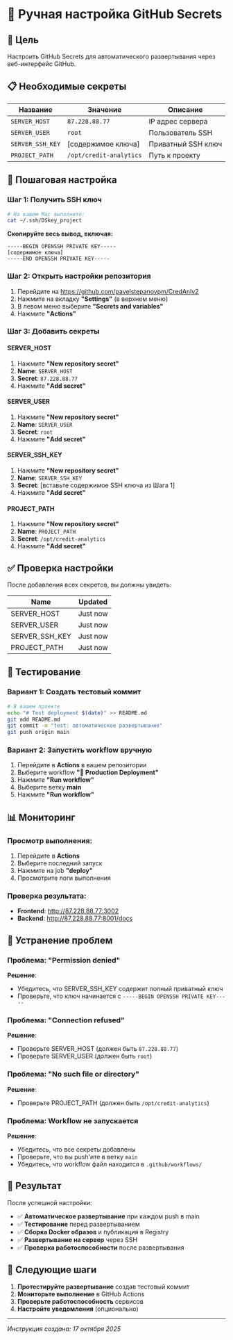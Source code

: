# 🔐 Ручная настройка GitHub Secrets

## 🎯 Цель
Настроить GitHub Secrets для автоматического развертывания через веб-интерфейс GitHub.

## 📋 Необходимые секреты

| Название | Значение | Описание |
|----------|----------|----------|
| `SERVER_HOST` | `87.228.88.77` | IP адрес сервера |
| `SERVER_USER` | `root` | Пользователь SSH |
| `SERVER_SSH_KEY` | [содержимое ключа] | Приватный SSH ключ |
| `PROJECT_PATH` | `/opt/credit-analytics` | Путь к проекту |

## 🔧 Пошаговая настройка

### Шаг 1: Получить SSH ключ
```bash
# На вашем Mac выполните:
cat ~/.ssh/DSkey_project
```

**Скопируйте весь вывод, включая:**
```
-----BEGIN OPENSSH PRIVATE KEY-----
[содержимое ключа]
-----END OPENSSH PRIVATE KEY-----
```

### Шаг 2: Открыть настройки репозитория
1. Перейдите на https://github.com/pavelstepanovpm/CredAnlv2
2. Нажмите на вкладку **"Settings"** (в верхнем меню)
3. В левом меню выберите **"Secrets and variables"**
4. Нажмите **"Actions"**

### Шаг 3: Добавить секреты

#### SERVER_HOST
1. Нажмите **"New repository secret"**
2. **Name**: `SERVER_HOST`
3. **Secret**: `87.228.88.77`
4. Нажмите **"Add secret"**

#### SERVER_USER
1. Нажмите **"New repository secret"**
2. **Name**: `SERVER_USER`
3. **Secret**: `root`
4. Нажмите **"Add secret"**

#### SERVER_SSH_KEY
1. Нажмите **"New repository secret"**
2. **Name**: `SERVER_SSH_KEY`
3. **Secret**: [вставьте содержимое SSH ключа из Шага 1]
4. Нажмите **"Add secret"**

#### PROJECT_PATH
1. Нажмите **"New repository secret"**
2. **Name**: `PROJECT_PATH`
3. **Secret**: `/opt/credit-analytics`
4. Нажмите **"Add secret"**

## ✅ Проверка настройки

После добавления всех секретов, вы должны увидеть:

| Name | Updated |
|------|---------|
| SERVER_HOST | Just now |
| SERVER_USER | Just now |
| SERVER_SSH_KEY | Just now |
| PROJECT_PATH | Just now |

## 🧪 Тестирование

### Вариант 1: Создать тестовый коммит
```bash
# В вашем проекте
echo "# Test deployment $(date)" >> README.md
git add README.md
git commit -m "test: автоматическое развертывание"
git push origin main
```

### Вариант 2: Запустить workflow вручную
1. Перейдите в **Actions** в вашем репозитории
2. Выберите workflow **"🚀 Production Deployment"**
3. Нажмите **"Run workflow"**
4. Выберите ветку **main**
5. Нажмите **"Run workflow"**

## 📊 Мониторинг

### Просмотр выполнения:
1. Перейдите в **Actions**
2. Выберите последний запуск
3. Нажмите на job **"deploy"**
4. Просмотрите логи выполнения

### Проверка результата:
- **Frontend**: http://87.228.88.77:3002
- **Backend**: http://87.228.88.77:8001/docs

## 🔧 Устранение проблем

### Проблема: "Permission denied"
**Решение**: 
- Убедитесь, что SERVER_SSH_KEY содержит полный приватный ключ
- Проверьте, что ключ начинается с `-----BEGIN OPENSSH PRIVATE KEY-----`

### Проблема: "Connection refused"
**Решение**: 
- Проверьте SERVER_HOST (должен быть `87.228.88.77`)
- Проверьте SERVER_USER (должен быть `root`)

### Проблема: "No such file or directory"
**Решение**: 
- Проверьте PROJECT_PATH (должен быть `/opt/credit-analytics`)

### Проблема: Workflow не запускается
**Решение**: 
- Убедитесь, что все секреты добавлены
- Проверьте, что вы push'ите в ветку `main`
- Убедитесь, что workflow файл находится в `.github/workflows/`

## 🎯 Результат

После успешной настройки:
- ✅ **Автоматическое развертывание** при каждом push в main
- ✅ **Тестирование** перед развертыванием
- ✅ **Сборка Docker образов** и публикация в Registry
- ✅ **Развертывание на сервер** через SSH
- ✅ **Проверка работоспособности** после развертывания

## 🚀 Следующие шаги

1. **Протестируйте развертывание** создав тестовый коммит
2. **Мониторьте выполнение** в GitHub Actions
3. **Проверьте работоспособность** сервисов
4. **Настройте уведомления** (опционально)

---
*Инструкция создана: 17 октября 2025*
